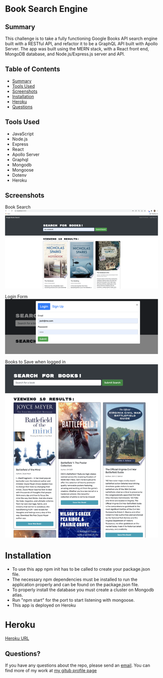 # Book Search Engine 

## Summary

This challenge is to take a fully functioning Google Books API search engine built with a RESTful API, and refactor it to be a GraphQL API built with Apollo Server. The app was built using the MERN stack, with a React front end, MongoDB database, and Node.js/Express.js server and API.


## Table of Contents 
* [Summary](#summary)
* [Tools Used](#tools-used)
* [Screenshots](#screenshots)
* [Installation](#installation)
* [Heroku](#heroku)
* [Questions](#questions)

## Tools Used

* JavaScript
* Node.js
* Express
* React
* Apollo Server
* Graphql
* Mongodb
* Mongoose
* Dotenv
* Heroku


## Screenshots
Book Search
![Book Search](client/src/images/BookSearchDemo.png)

Login Form
![login Form](client/src/images/login_form.png)

Books to Save when logged in
![Books to Save](client/src/images/login_save_book.png)


# Installation 
* To use this app npm init has to be called to create your package.json file.
* The necessary npm dependencies must be installed to run the application properly and can be found on the package.json file.
* To properly install the database you must create a cluster on Mongodb atlas.
* Run "npm start" for the port to start listening with mongoose.
* This app is deployed on Heroku


# Heroku
[Heroku URL](https://git.heroku.com/book-search-engine-ac.git)


## Questions?
If you have any questions about the repo, please send an [email](mailto:andiconner@icloud.com). You can find more of my work at  [my gitub profile page](https://github.com/andiconner)

